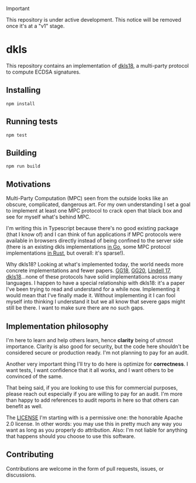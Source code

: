 > [!IMPORTANT]  
> This repository is under active development. This notice will be removed once it's at a "v1" stage.

# dkls

This repository contains an implementation of [dkls18](https://eprint.iacr.org/2018/499), a multi-party protocol to compute ECDSA signatures.

## Installing

```
npm install
```

## Running tests

```
npm test
```

## Building

```
npm run build
```

## Motivations

Multi-Party Computation (MPC) seen from the outside looks like an obscure, complicated, dangerous art. For my own understanding I set a goal to implement at least one MPC protocol to crack open that black box and see for myself what's behind MPC.

I'm writing this in Typescript because there's no good existing package (that I know of) and I can think of fun applications if MPC protocols were available in browsers directly instead of being confined to the server side (there is an existing dkls implementations [in Go](https://github.com/coinbase/kryptology/tree/master/pkg/tecdsa/dkls), some MPC protocol implementations [in Rust](https://gitlab.com/thorchain/tss/multi-party-ecdsa-docker/-/tree/master/src/protocols?ref_type=heads), but overall: it's sparse!).

Why dkls18? Looking at what's implemented today, the world needs more concrete implementations and fewer papers. [GG18](https://eprint.iacr.org/2019/114.pdf), [GG20](https://eprint.iacr.org/2020/540), [Lindell 17](https://eprint.iacr.org/2017/552.pdf), [dkls18](https://eprint.iacr.org/2018/499)...none of these protocols have solid implementations across many languages. I happen to have a special relationship with dkls18: it's a paper I've been trying to read and understand for a while now. Implementing it would mean that I've finally made it. Without implementing it I can fool myself into thinking I understand it but we all know that severe gaps might still be there. I want to make sure there are no such gaps.

## Implementation philosophy

I'm here to learn and help others learn, hence **clarity** being of utmost importance. Clarity is also good for security, but the code here shouldn't be considered secure or production ready. I'm not planning to pay for an audit.

Another very important thing I'll try to do here is optimize for **correctness**. I want tests, I want confidence that it all works, and I want others to be convinced of the same.

That being said, if you are looking to use this for commercial purposes, please reach out especially if you are willing to pay for an audit. I'm more than happy to add references to audit reports in here so that others can benefit as well.

The [LICENSE](./LICENSE) I'm starting with is a permissive one: the honorable Apache 2.0 license. In other words: you may use this in pretty much any way you want as long as you properly do attribution. Also: I'm not liable for anything that happens should you choose to use this software.

## Contributing

Contributions are welcome in the form of pull requests, issues, or discussions.
